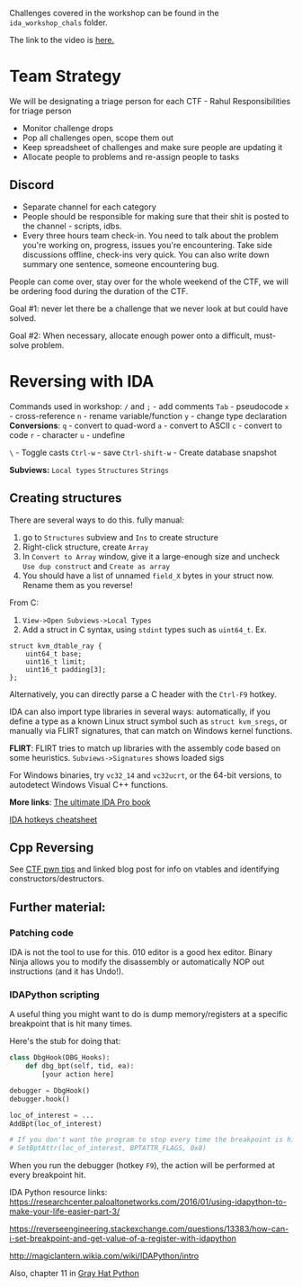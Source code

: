 Challenges covered in the workshop can be found in the `ida_workshop_chals` folder.

The link to the video is [here.](https://www.youtube.com/watch?v=Zt3vPVwd0Dc)

# Team Strategy

We will be designating a triage person for each CTF - Rahul
Responsibilities for triage person
* Monitor challenge drops
* Pop all challenges open, scope them out
* Keep spreadsheet of challenges and make sure people are updating it
* Allocate people to problems and re-assign people to tasks

## Discord
* Separate channel for each category
* People should be responsible for making sure that their shit is posted to the channel - scripts, idbs.
* Every three hours team check-in. You need to talk about the problem you're working on, progress, issues you're encountering. Take side discussions offline, check-ins very quick. You can also write down summary one sentence, someone encountering bug.

People can come over, stay over for the whole weekend of the CTF, we will be ordering food during the duration of the CTF.

Goal #1: never let there be a challenge that we never look at but could have solved.

Goal #2: When necessary, allocate enough power onto a difficult, must-solve problem.

# Reversing with IDA

Commands used in workshop:
`/` and `;` - add comments
`Tab` - pseudocode
`x` - cross-reference
`n` - rename variable/function
`y` - change type declaration
**Conversions**:
`q` - convert to quad-word
`a` - convert to ASCII
`c` - convert to code
`r` - character
`u` - undefine

`\` - Toggle casts
`Ctrl-w` - save
`Ctrl-shift-w` - Create database snapshot

**Subviews:**
`Local types`
`Structures`
`Strings`

## Creating structures

There are several ways to do this.
fully manual:
1. go to `Structures` subview and `Ins` to create structure
2. Right-click structure, create `Array`
3. In `Convert to Array` window, give it a large-enough size and uncheck `Use dup construct` and `Create as array`
4. You should have a list of unnamed `field_X` bytes in your struct now. Rename them as you reverse!

From C:
1. `View->Open Subviews->Local Types`
2. Add a struct in C syntax, using `stdint` types such as `uint64_t`. Ex.
```
struct kvm_dtable_ray {
    uint64_t base;
    uint16_t limit;
    uint16_t padding[3];
};
```
Alternatively, you can directly parse a C header with the `Ctrl-F9` hotkey.

IDA can also import type libraries in several ways: automatically, if you define a type as a known Linux struct symbol such as `struct kvm_sregs`, or manually via FLIRT signatures, that can match on Windows kernel functions.

**FLIRT**:
FLIRT tries to match up libraries with the assembly code based on some heuristics.
`Subviews->Signatures` shows loaded sigs

For Windows binaries, try `vc32_14` and `vc32ucrt`, or the 64-bit versions, to autodetect Windows Visual C++ functions.

**More links**:
[The ultimate IDA Pro book](https://repo.zenk-security.com/Reversing%20.%20cracking/The%20IDA%20Pro%20Book-2nd%20Edition-2011.pdf)

[IDA hotkeys cheatsheet](https://www.hex-rays.com/products/ida/support/freefiles/IDA_Pro_Shortcuts.pdf)

## Cpp Reversing

See [CTF pwn tips](https://github.com/TechSecCTF/CTF-pwn-tips/wiki/Cpp-Reversing) and linked blog post for info on vtables and identifying constructors/destructors.
  
## Further material:

### Patching code

IDA is not the tool to use for this. 010 editor is a good hex editor. Binary Ninja allows you to modify the disassembly or automatically NOP out instructions (and it has Undo!).

### IDAPython scripting

A useful thing you might want to do is dump memory/registers at a specific breakpoint that is hit many times.

Here's the stub for doing that:
```python
class DbgHook(DBG_Hooks):
    def dbg_bpt(self, tid, ea):
        [your action here]

debugger = DbgHook()
debugger.hook()

loc_of_interest = ...
AddBpt(loc_of_interest)

# If you don't want the program to stop every time the breakpoint is hit, add this line
# SetBptAttr(loc_of_interest, BPTATTR_FLAGS, 0x8)
```

When you run the debugger (hotkey `F9`), the action will be performed at every breakpoint hit.

IDA Python resource links:
https://researchcenter.paloaltonetworks.com/2016/01/using-idapython-to-make-your-life-easier-part-3/

https://reverseengineering.stackexchange.com/questions/13383/how-can-i-set-breakpoint-and-get-value-of-a-register-with-idapython

http://magiclantern.wikia.com/wiki/IDAPython/intro

Also, chapter 11 in [Gray Hat Python](https://repo.zenk-security.com/Magazine%20E-book/Gray%20Hat%20Python%20-%20Python%20Programming%20for%20Hackers%20and%20Reverse%20Engineers%20(2009).pdf)
